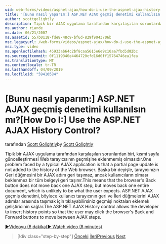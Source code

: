 ```yaml
---
uid: web-forms/videos/aspnet-ajax/how-do-i-use-the-aspnet-ajax-history-control
title: '[Bunu nasıl yaparım:] ASP.NET AJAX geçmiş denetimi kullanılsın mı? | Microsoft Docs'
author: scottgolightly
description: Tipik bir AJAX uygulama tarafından karşılaşılan sorunlardan biri, kısmi sayfa güncelleştirmesi Web tarayıcısının geçmişine eklenmemiş olmasıdır. Tarayıcının b buna...
ms.author: riande
ms.date: 06/21/2007
ms.assetid: 557b0118-fde8-48c9-bf6d-829f9043706b
msc.legacyurl: /web-forms/videos/aspnet-ajax/how-do-i-use-the-aspnet-ajax-history-control
msc.type: video
ms.openlocfilehash: 45933ab64c2bf8caa5615e6e9c10aa7fbd5d02bc
ms.sourcegitcommit: 0f1119340e4464720cfd16d0ff15764746ea1fea
ms.translationtype: MT
ms.contentlocale: tr-TR
ms.lasthandoff: 04/09/2019
ms.locfileid: "59410584"
---
```

# <a name="how-do-i-use-the-aspnet-ajax-history-control"></a><span data-ttu-id="e85a9-105">[Bunu nasıl yaparım:] ASP.NET AJAX geçmiş denetimi kullanılsın mı?</span><span class="sxs-lookup"><span data-stu-id="e85a9-105">[How Do I:] Use the ASP.NET AJAX History Control?</span></span>

<span data-ttu-id="e85a9-106">tarafından [Scott Golightly](https://github.com/scottgolightly)</span><span class="sxs-lookup"><span data-stu-id="e85a9-106">by [Scott Golightly](https://github.com/scottgolightly)</span></span>

<span data-ttu-id="e85a9-107">Tipik bir AJAX uygulama tarafından karşılaşılan sorunlardan biri, kısmi sayfa güncelleştirmesi Web tarayıcısının geçmişine eklenmemiş olmasıdır.</span><span class="sxs-lookup"><span data-stu-id="e85a9-107">One problem faced by a typical AJAX application is that a partial page update is not added to the history of the Web browser.</span></span> <span data-ttu-id="e85a9-108">Başka bir deyişle, tarayıcınızın Geri düğmesini bir AJAX adım geri taşımaz, ancak kullanıcıların olması beklenmez bir tüm belgeyi geri taşınır.</span><span class="sxs-lookup"><span data-stu-id="e85a9-108">This means that the browser's Back button does not move back one AJAX step, but moves back one entire document, which is unlikely to be what the user expects.</span></span> <span data-ttu-id="e85a9-109">ASP.NET AJAX geçmiş denetimi, böylece kullanıcı tarayıcının geri ve İleri düğmelerini AJAX adımlar arasında taşımak için tıklayabilirsiniz geçmişi noktaları eklemek geliştiricinin sağlar.</span><span class="sxs-lookup"><span data-stu-id="e85a9-109">The ASP.NET AJAX History control allows the developer to insert history points so that the user may click the browser's Back and Forward buttons to move between AJAX steps.</span></span>

[<span data-ttu-id="e85a9-110">&#9654;Videoyu (8 dakika)</span><span class="sxs-lookup"><span data-stu-id="e85a9-110">&#9654; Watch video (8 minutes)</span></span>](https://channel9.msdn.com/Blogs/ASP-NET-Site-Videos/how-do-i-use-the-aspnet-ajax-history-control)

> [!div class="step-by-step"]
> <span data-ttu-id="e85a9-111">[Önceki](how-do-i-use-the-aspnet-ajax-updateprogress-control.md)
> [İleri](how-do-i-implement-the-ajax-after-processing-pattern.md)</span><span class="sxs-lookup"><span data-stu-id="e85a9-111">[Previous](how-do-i-use-the-aspnet-ajax-updateprogress-control.md)
[Next](how-do-i-implement-the-ajax-after-processing-pattern.md)</span></span>

